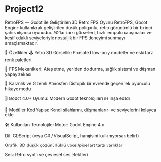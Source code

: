 # Project12
RetroFPS — Godot ile Geliştirilen 3D Retro FPS Oyunu
RetroFPS, Godot Engine kullanılarak geliştirilen düşük poligonlu, retro görünümlü bir birinci şahıs nişancı oyunudur. 90’lar tarzı görselleri, hızlı tempolu çatışmaları ve keşif odaklı seviyeleriyle nostaljik bir FPS deneyimi sunmayı amaçlamaktadır.

🚀 Özellikler
🕹️ Retro 3D Görsellik: Pixelated low-poly modeller ve eski tarz renk paletleri

🔫 FPS Mekanikleri: Ateş etme, yeniden doldurma, sağlık sistemi ve düşman yapay zekası

🌌 Karanlık ve Gizemli Atmosfer: Distopik bir evrende geçen tek oyunculu hikaye modu

🎚️ Godot 4.0+ Uyumu: Modern Godot teknolojileri ile inşa edildi

🔄 Modüler Kod Yapısı: Kendi silahlarını, düşmanlarını ve seviyelerini kolayca ekle

🛠️ Kullanılan Teknolojiler
Motor: Godot Engine 4.x

Dil: GDScript (veya C# / VisualScript, hangisini kullanıyorsan belirt)

Grafik: 3D düşük çözünürlüklü voxel/pixel art tarzı varlıklar

Ses: Retro synth ve çevresel ses efektleri
